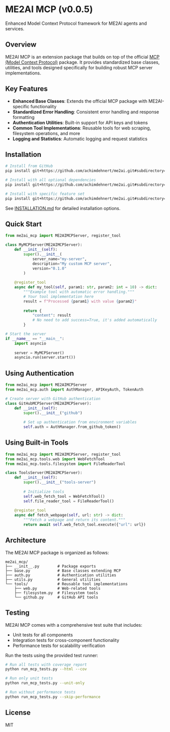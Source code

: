 # ME2AI MCP (v0.0.5)

Enhanced Model Context Protocol framework for ME2AI agents and services.

## Overview

ME2AI MCP is an extension package that builds on top of the official [MCP (Model Context Protocol)](https://pypi.org/project/mcp/) package. It provides standardized base classes, utilities, and tools designed specifically for building robust MCP server implementations.

## Key Features

- **Enhanced Base Classes**: Extends the official MCP package with ME2AI-specific functionality
- **Standardized Error Handling**: Consistent error handling and response formatting
- **Authentication Utilities**: Built-in support for API keys and tokens
- **Common Tool Implementations**: Reusable tools for web scraping, filesystem operations, and more
- **Logging and Statistics**: Automatic logging and request statistics

## Installation

```bash
# Install from GitHub
pip install git+https://github.com/achimdehnert/me2ai.git#subdirectory=me2ai_mcp

# Install with all optional dependencies
pip install git+https://github.com/achimdehnert/me2ai.git#subdirectory=me2ai_mcp[all]

# Install with specific feature set
pip install git+https://github.com/achimdehnert/me2ai.git#subdirectory=me2ai_mcp[web]
```

See [INSTALLATION.md](INSTALLATION.md) for detailed installation options.

## Quick Start

```python
from me2ai_mcp import ME2AIMCPServer, register_tool

class MyMCPServer(ME2AIMCPServer):
    def __init__(self):
        super().__init__(
            server_name="my-server",
            description="My custom MCP server",
            version="0.1.0"
        )
    
    @register_tool
    async def my_tool(self, param1: str, param2: int = 10) -> dict:
        """Example tool with automatic error handling."""
        # Your tool implementation here
        result = f"Processed {param1} with value {param2}"
        
        return {
            "content": result
            # No need to add success=True, it's added automatically
        }

# Start the server
if __name__ == "__main__":
    import asyncio
    
    server = MyMCPServer()
    asyncio.run(server.start())
```

## Using Authentication

```python
from me2ai_mcp import ME2AIMCPServer
from me2ai_mcp.auth import AuthManager, APIKeyAuth, TokenAuth

# Create server with GitHub authentication
class GitHubMCPServer(ME2AIMCPServer):
    def __init__(self):
        super().__init__("github")
        
        # Set up authentication from environment variables
        self.auth = AuthManager.from_github_token()
```

## Using Built-in Tools

```python
from me2ai_mcp import ME2AIMCPServer, register_tool
from me2ai_mcp.tools.web import WebFetchTool
from me2ai_mcp.tools.filesystem import FileReaderTool

class ToolsServer(ME2AIMCPServer):
    def __init__(self):
        super().__init__("tools-server")
        
        # Initialize tools
        self.web_fetch_tool = WebFetchTool()
        self.file_reader_tool = FileReaderTool()
        
    @register_tool
    async def fetch_webpage(self, url: str) -> dict:
        """Fetch a webpage and return its content."""
        return await self.web_fetch_tool.execute({"url": url})
```

## Architecture

The ME2AI MCP package is organized as follows:

```text
me2ai_mcp/
├── __init__.py        # Package exports
├── base.py            # Base classes extending MCP
├── auth.py            # Authentication utilities
├── utils.py           # General utilities
└── tools/             # Reusable tool implementations
    ├── web.py         # Web-related tools
    ├── filesystem.py  # Filesystem tools
    └── github.py      # GitHub API tools
```

## Testing

ME2AI MCP comes with a comprehensive test suite that includes:

- Unit tests for all components
- Integration tests for cross-component functionality
- Performance tests for scalability verification

Run the tests using the provided test runner:

```bash
# Run all tests with coverage report
python run_mcp_tests.py --html --cov

# Run only unit tests
python run_mcp_tests.py --unit-only

# Run without performance tests
python run_mcp_tests.py --skip-performance
```

## License

MIT
